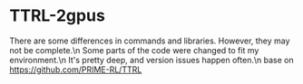 # TTRL-2gpus
There are some differences in commands and libraries. However, they may not be complete.\n
Some parts of the code were changed to fit my environment.\n
It's pretty deep, and version issues happen often.\n
base on https://github.com/PRIME-RL/TTRL
